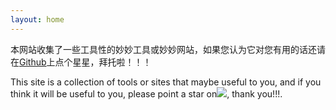 ```yaml
---
layout: home
---
```


本网站收集了一些工具性的妙妙工具或妙妙网站，如果您认为它对您有用的话还请在[Github](https://github.com/huaaorain/huaaorain.github.io)上点个星星，拜托啦！！！<br>

This site is a collection of tools or sites that maybe useful to you, and if you think it will be useful to you, please point a star on[![](https://img.shields.io/github/stars/huaaorain/huaaorain.github.io?style=social&label=Code+Stars)](https://github.com/huaaorain/huaaorain.github.io), thank you!!!.
